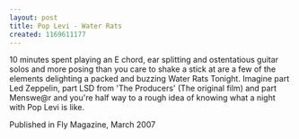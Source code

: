 ```yaml
---
layout: post
title: Pop Levi - Water Rats
created: 1169611177
---
```

10 minutes spent playing an E chord, ear splitting and ostentatious guitar solos and more posing than you care to shake a stick at are a few of the elements delighting a packed and buzzing Water Rats Tonight. Imagine part Led Zeppelin, part LSD from 'The Producers' (The original film) and part Menswe@r and you're half way to a rough idea of knowing what a night with Pop Levi is like.
<p>Published in Fly Magazine, March 2007</p>
